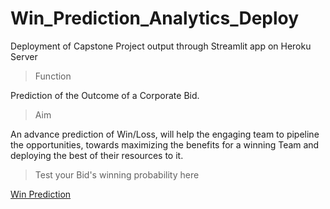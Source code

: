 # Win_Prediction_Analytics_Deploy
Deployment of Capstone Project output through Streamlit app  on Heroku Server

> Function

Prediction of the Outcome of a Corporate Bid.

> Aim 

 An advance prediction of Win/Loss, will help the engaging team to pipeline the opportunities, towards maximizing the benefits for a winning Team and
 deploying the best of their resources to it.

>Test your Bid's winning probability  here

[Win Prediction][1]


[1]:https://winprediction.herokuapp.com/   "Win Prediction"
